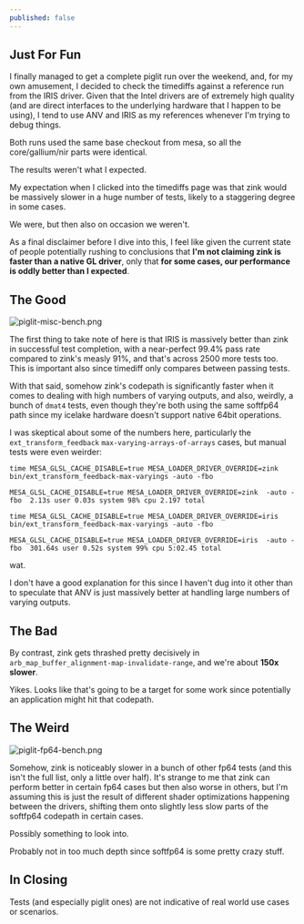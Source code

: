```yaml
---
published: false
---
```

## Just For Fun

I finally managed to get a complete piglit run over the weekend, and, for my own amusement, I decided to check the timediffs against a reference run from the IRIS driver. Given that the Intel drivers are of extremely high quality (and are direct interfaces to the underlying hardware that I happen to be using), I tend to use ANV and IRIS as my references whenever I'm trying to debug things.

Both runs used the same base checkout from mesa, so all the core/gallium/nir parts were identical.

The results weren't what I expected.

My expectation when I clicked into the timediffs page was that zink would be massively slower in a huge number of tests, likely to a staggering degree in some cases.

We were, but then also on occasion we weren't.

As a final disclaimer before I dive into this, I feel like given the current state of people potentially rushing to conclusions that **I'm not claiming zink is faster than a native GL driver**, only that **for some cases, our performance is oddly better than I expected**.

## The Good
![piglit-misc-bench.png]({{site.url}}/assets/piglit-misc-bench.png)

The first thing to take note of here is that IRIS is massively better than zink in successful test completion, with a near-perfect 99.4% pass rate compared to zink's measly 91%, and that's across 2500 more tests too. This is important also since timediff only compares between passing tests.

With that said, somehow zink's codepath is significantly faster when it comes to dealing with high numbers of varying outputs, and also, weirdly, a bunch of `dmat4` tests, even though they're both using the same softfp64 path since my icelake hardware doesn't support native 64bit operations.

I was skeptical about some of the numbers here, particularly the `ext_transform_feedback` `max-varying-arrays-of-arrays` cases, but manual tests were even weirder:

```
time MESA_GLSL_CACHE_DISABLE=true MESA_LOADER_DRIVER_OVERRIDE=zink bin/ext_transform_feedback-max-varyings -auto -fbo

MESA_GLSL_CACHE_DISABLE=true MESA_LOADER_DRIVER_OVERRIDE=zink  -auto -fbo  2.13s user 0.03s system 98% cpu 2.197 total
```

```
time MESA_GLSL_CACHE_DISABLE=true MESA_LOADER_DRIVER_OVERRIDE=iris bin/ext_transform_feedback-max-varyings -auto -fbo

MESA_GLSL_CACHE_DISABLE=true MESA_LOADER_DRIVER_OVERRIDE=iris  -auto -fbo  301.64s user 0.52s system 99% cpu 5:02.45 total
```

wat.

I don't have a good explanation for this since I haven't dug into it other than to speculate that ANV is just massively better at handling large numbers of varying outputs.

## The Bad

By contrast, zink gets thrashed pretty decisively in `arb_map_buffer_alignment-map-invalidate-range`, and we're about **150x slower**.

Yikes. Looks like that's going to be a target for some work since potentially an application might hit that codepath.


## The Weird
![piglit-fp64-bench.png]({{site.url}}/assets/piglit-fp64-bench.png)

Somehow, zink is noticeably slower in a bunch of other fp64 tests (and this isn't the full list, only a little over half). It's strange to me that zink can perform better in certain fp64 cases but then also worse in others, but I'm assuming this is just the result of different shader optimizations happening between the drivers, shifting them onto slightly less slow parts of the softfp64 codepath in certain cases.

Possibly something to look into.

Probably not in too much depth since softfp64 is some pretty crazy stuff.

## In Closing
Tests (and especially piglit ones) are not indicative of real world use cases or scenarios.